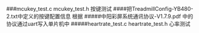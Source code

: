 ###mcukey_test.c mcukey_test.h 按键测试
####把TreadmillConfig-YB480-2.txt中定义的按键配置信息 根据 
#####中阳彩屏系统通讯协议-V1.7.9.pdf 中的协议通过uart写入单片机中
#####heartrate_test.c heartrate_test.h 心率测试
